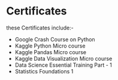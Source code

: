# Certificates

these Certificates include:-

* Google Crash Course on Python
* Kaggle Python Micro course
* Kaggle Pandas Micro course
* Kaggle Data Visualization Micro course
* Data Science Essential Training Part - 1
* Statistics Foundations 1
